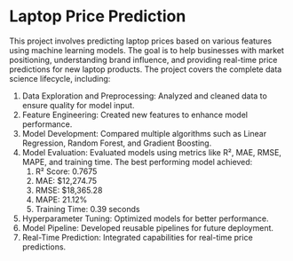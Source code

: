 # Laptop Price Prediction
This project involves predicting laptop prices based on various features using machine learning models. The goal is to help businesses with market positioning, understanding brand influence, and providing real-time price predictions for new laptop products. The project covers the complete data science lifecycle, including:

1. Data Exploration and Preprocessing: Analyzed and cleaned data to ensure quality for model input.
2. Feature Engineering: Created new features to enhance model performance.
3. Model Development: Compared multiple algorithms such as Linear Regression, Random Forest, and Gradient Boosting.
4. Model Evaluation: Evaluated models using metrics like R², MAE, RMSE, MAPE, and training time. The best performing model achieved:
   1) R² Score: 0.7675
   2) MAE: $12,274.75
   3) RMSE: $18,365.28
   4) MAPE: 21.12%
   5) Training Time: 0.39 seconds
5. Hyperparameter Tuning: Optimized models for better performance.
6. Model Pipeline: Developed reusable pipelines for future deployment.
7. Real-Time Prediction: Integrated capabilities for real-time price predictions.
